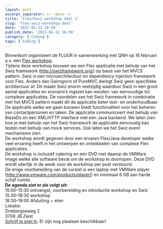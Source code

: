 ```yaml
---
layout: post
excerpt_separator: <!--more-->
title: 'Flex/Swiz workshop deel 1'
slug: 'flex-swiz-workshop-deel'
date: '2011-01-12 16:50'
publish_date: '2011-01-12 16:50'
category: ['Coding']
tags: ['Coding']
---
```

Binnenkort organiseert de FLUGR in samenwerking met QNH op 16 februari a.s.
een [Flex workshop](http://www.flugr.nl/events/tweede-de-flexswiz-workshop/).  
Tijdens deze workshop bouwen we een Flex applicatie met behulp van het Swiz
framework (<http://swizframework.org/>) op basis van het MVCS pattern. Swiz is
een microarchitectuur en dependency injection framework voor Flex. Anders dan
Gairngorm of PureMVC dwingt Swiz geen specifieke architectuur af. Dit maakt
Swiz enorm veelzijdig waardoor Swiz in een groot aantal applicaties en
scenario’s ingezet kan worden: van eenvoudige tot complexe applicaties. De
voordelen van het Swiz framework in combinatie met het MVCS pattern maakt dit
de applicatie beter test- en onderhoudbaar.  
De applicatie welke we gaan bouwen biedt functionaliteit voor het beheren van
contactpersonen en taken. De applicatie communiceert met behulp van BlazeDs en
een XML/HTTP interface met een Java backend. We laten zien hoe je met behulp
van het Swiz framework de applicatie eenvoudig kan testen met behulp van mock
services. Ook laten we het Swiz event mechanisme zien.  
De workshop wordt gegeven door een ervaren Flex/Java developer welke veel
ervaring heeft in het ontwerpen en ontwikkelen van complexe Flex applicaties.  
De workshop is inclusief catering en een DVD met daarop de VMWare image welke
alle software bevat om de workshop te doorlopen. Deze DVD wordt uiterlijk in
de week voor de workshop per post verstuurd.  
De enige voorbereiding van de cursist is een laptop met VMWare player
(<http://www.vmware.com/products/player/>) en minimaal 8 GB aan harde schijf
ruimte.  
 **De agenda ziet er als volgt uit:**  
15:00–15:30 ontvangst, voorbereiding en introductie workshop en Swiz  
15:30–18:30 workshop  
18:30–19:00 Afsluiting + eten  
Lokatie:  
Driebergseweg 2  
3708 JB Zeist  
[Schrijf je snel in](http://www.flugr.nl/events/tweede-de-flexswiz-workshop/).
Er zijn nog plaatsen beschikbaar!

